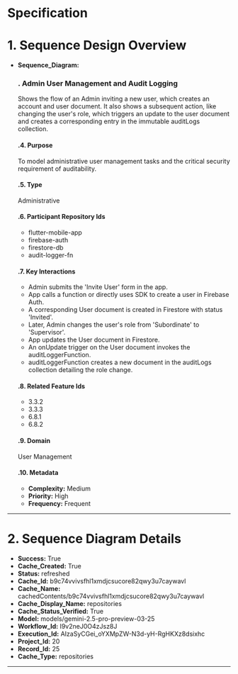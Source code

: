 # Specification

# 1. Sequence Design Overview

- **Sequence_Diagram:**
  ### . Admin User Management and Audit Logging
  Shows the flow of an Admin inviting a new user, which creates an account and user document. It also shows a subsequent action, like changing the user's role, which triggers an update to the user document and creates a corresponding entry in the immutable auditLogs collection.

  #### .4. Purpose
  To model administrative user management tasks and the critical security requirement of auditability.

  #### .5. Type
  Administrative

  #### .6. Participant Repository Ids
  
  - flutter-mobile-app
  - firebase-auth
  - firestore-db
  - audit-logger-fn
  
  #### .7. Key Interactions
  
  - Admin submits the 'Invite User' form in the app.
  - App calls a function or directly uses SDK to create a user in Firebase Auth.
  - A corresponding User document is created in Firestore with status 'Invited'.
  - Later, Admin changes the user's role from 'Subordinate' to 'Supervisor'.
  - App updates the User document in Firestore.
  - An onUpdate trigger on the User document invokes the auditLoggerFunction.
  - auditLoggerFunction creates a new document in the auditLogs collection detailing the role change.
  
  #### .8. Related Feature Ids
  
  - 3.3.2
  - 3.3.3
  - 6.8.1
  - 6.8.2
  
  #### .9. Domain
  User Management

  #### .10. Metadata
  
  - **Complexity:** Medium
  - **Priority:** High
  - **Frequency:** Frequent
  


---

# 2. Sequence Diagram Details

- **Success:** True
- **Cache_Created:** True
- **Status:** refreshed
- **Cache_Id:** b9c74vvivsfhl1xmdjcsucore82qwy3u7caywavl
- **Cache_Name:** cachedContents/b9c74vvivsfhl1xmdjcsucore82qwy3u7caywavl
- **Cache_Display_Name:** repositories
- **Cache_Status_Verified:** True
- **Model:** models/gemini-2.5-pro-preview-03-25
- **Workflow_Id:** I9v2neJ0O4zJsz8J
- **Execution_Id:** AIzaSyCGei_oYXMpZW-N3d-yH-RgHKXz8dsixhc
- **Project_Id:** 20
- **Record_Id:** 25
- **Cache_Type:** repositories


---

